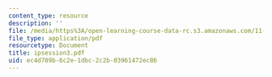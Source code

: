 ```yaml
---
content_type: resource
description: ''
file: /media/https%3A/open-learning-course-data-rc.s3.amazonaws.com/11-332j-urban-design-fall-2003/ec4d789b6c2e1dbc2c2b03961472ec86_ipsession3.pdf
file_type: application/pdf
resourcetype: Document
title: ipsession3.pdf
uid: ec4d789b-6c2e-1dbc-2c2b-03961472ec86
---
```

